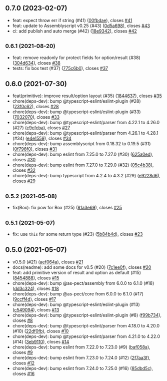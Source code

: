 ## 0.7.0 (2023-02-07)

* feat: expect throw err if string (#41) ([00fbdae](https://github.com/yjhmelody/as-container/commit/00fbdae)), closes [#41](https://github.com/yjhmelody/as-container/issues/41)
* feat: update to Assemblyscript v0.25 (#43) ([0d5a698](https://github.com/yjhmelody/as-container/commit/0d5a698)), closes [#43](https://github.com/yjhmelody/as-container/issues/43)
* ci: add publish and auto merge (#42) ([18e9342](https://github.com/yjhmelody/as-container/commit/18e9342)), closes [#42](https://github.com/yjhmelody/as-container/issues/42)



## <small>0.6.1 (2021-08-20)</small>

* feat: remove readonly for protect fields for option/result (#38) ([304d634](https://github.com/yjhmelody/as-container/commit/304d634)), closes [#38](https://github.com/yjhmelody/as-container/issues/38)
* tests: fix box test (#37) ([775c6b0](https://github.com/yjhmelody/as-container/commit/775c6b0)), closes [#37](https://github.com/yjhmelody/as-container/issues/37)



## 0.6.0 (2021-07-30)

* feat(primitive): improve result/option layout (#35) ([1844637](https://github.com/yjhmelody/as-container/commit/1844637)), closes [#35](https://github.com/yjhmelody/as-container/issues/35)
* chore(deps-dev): bump @typescript-eslint/eslint-plugin (#28) ([23f0c62](https://github.com/yjhmelody/as-container/commit/23f0c62)), closes [#28](https://github.com/yjhmelody/as-container/issues/28)
* chore(deps-dev): bump @typescript-eslint/eslint-plugin (#33) ([7032070](https://github.com/yjhmelody/as-container/commit/7032070)), closes [#33](https://github.com/yjhmelody/as-container/issues/33)
* chore(deps-dev): bump @typescript-eslint/parser from 4.22.1 to 4.26.0 (#27) ([c9cfcba](https://github.com/yjhmelody/as-container/commit/c9cfcba)), closes [#27](https://github.com/yjhmelody/as-container/issues/27)
* chore(deps-dev): bump @typescript-eslint/parser from 4.26.1 to 4.28.1 (#34) ([e4e1559](https://github.com/yjhmelody/as-container/commit/e4e1559)), closes [#34](https://github.com/yjhmelody/as-container/issues/34)
* chore(deps-dev): bump assemblyscript from 0.18.32 to 0.19.5 (#31) ([0f796f0](https://github.com/yjhmelody/as-container/commit/0f796f0)), closes [#31](https://github.com/yjhmelody/as-container/issues/31)
* chore(deps-dev): bump eslint from 7.25.0 to 7.27.0 (#30) ([625a0ed](https://github.com/yjhmelody/as-container/commit/625a0ed)), closes [#30](https://github.com/yjhmelody/as-container/issues/30)
* chore(deps-dev): bump eslint from 7.27.0 to 7.29.0 (#32) ([05c4b38](https://github.com/yjhmelody/as-container/commit/05c4b38)), closes [#32](https://github.com/yjhmelody/as-container/issues/32)
* chore(deps-dev): bump typescript from 4.2.4 to 4.3.2 (#29) ([e9228d6](https://github.com/yjhmelody/as-container/commit/e9228d6)), closes [#29](https://github.com/yjhmelody/as-container/issues/29)



## <small>0.5.2 (2021-05-08)</small>

* fix(Box): fix pow for Box (#25) ([81a3e69](https://github.com/yjhmelody/as-container/commit/81a3e69)), closes [#25](https://github.com/yjhmelody/as-container/issues/25)



## <small>0.5.1 (2021-05-07)</small>

* fix: use `this` for some return type (#23) ([5b84b4d](https://github.com/yjhmelody/as-container/commit/5b84b4d)), closes [#23](https://github.com/yjhmelody/as-container/issues/23)



## 0.5.0 (2021-05-07)

* v0.5.0 (#21) ([aef064a](https://github.com/yjhmelody/as-container/commit/aef064a)), closes [#21](https://github.com/yjhmelody/as-container/issues/21)
* docs(readme): add some docs for v0.5 (#20) ([7c1ee0f](https://github.com/yjhmelody/as-container/commit/7c1ee0f)), closes [#20](https://github.com/yjhmelody/as-container/issues/20)
* feat: add primitive version of result and option as default (#15) ([8454888](https://github.com/yjhmelody/as-container/commit/8454888)), closes [#15](https://github.com/yjhmelody/as-container/issues/15)
* chore(deps-dev): bump @as-pect/assembly from 6.0.0 to 6.1.0 (#18) ([dd3c324](https://github.com/yjhmelody/as-container/commit/dd3c324)), closes [#18](https://github.com/yjhmelody/as-container/issues/18)
* chore(deps-dev): bump @as-pect/core from 6.0.0 to 6.1.0 (#17) ([9ccff4d](https://github.com/yjhmelody/as-container/commit/9ccff4d)), closes [#17](https://github.com/yjhmelody/as-container/issues/17)
* chore(deps-dev): bump @typescript-eslint/eslint-plugin (#13) ([c549094](https://github.com/yjhmelody/as-container/commit/c549094)), closes [#13](https://github.com/yjhmelody/as-container/issues/13)
* chore(deps-dev): bump @typescript-eslint/eslint-plugin (#8) ([f99b734](https://github.com/yjhmelody/as-container/commit/f99b734)), closes [#8](https://github.com/yjhmelody/as-container/issues/8)
* chore(deps-dev): bump @typescript-eslint/parser from 4.18.0 to 4.20.0 (#10) ([22df0fb](https://github.com/yjhmelody/as-container/commit/22df0fb)), closes [#10](https://github.com/yjhmelody/as-container/issues/10)
* chore(deps-dev): bump @typescript-eslint/parser from 4.21.0 to 4.22.0 (#14) ([3eb9110](https://github.com/yjhmelody/as-container/commit/3eb9110)), closes [#14](https://github.com/yjhmelody/as-container/issues/14)
* chore(deps-dev): bump eslint from 7.22.0 to 7.23.0 (#9) ([baf058a](https://github.com/yjhmelody/as-container/commit/baf058a)), closes [#9](https://github.com/yjhmelody/as-container/issues/9)
* chore(deps-dev): bump eslint from 7.23.0 to 7.24.0 (#12) ([2f7aa3f](https://github.com/yjhmelody/as-container/commit/2f7aa3f)), closes [#12](https://github.com/yjhmelody/as-container/issues/12)
* chore(deps-dev): bump eslint from 7.24.0 to 7.25.0 (#16) ([85dbd5c](https://github.com/yjhmelody/as-container/commit/85dbd5c)), closes [#16](https://github.com/yjhmelody/as-container/issues/16)
